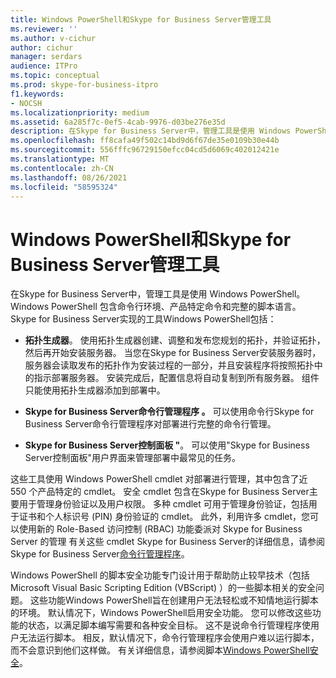 ```yaml
---
title: Windows PowerShell和Skype for Business Server管理工具
ms.reviewer: ''
ms.author: v-cichur
author: cichur
manager: serdars
audience: ITPro
ms.topic: conceptual
ms.prod: skype-for-business-itpro
f1.keywords:
- NOCSH
ms.localizationpriority: medium
ms.assetid: 6a285f7c-0ef5-4cab-9976-d03be276e35d
description: 在Skype for Business Server中，管理工具是使用 Windows PowerShell。 Windows PowerShell 包含命令行环境、产品特定命令和完整的脚本语言。 Skype for Business Server实现的工具Windows PowerShell包括：
ms.openlocfilehash: ff8cafa49f502c14bd9d6f67de35e0109b30e44b
ms.sourcegitcommit: 556fffc96729150efcc04cd5d6069c402012421e
ms.translationtype: MT
ms.contentlocale: zh-CN
ms.lasthandoff: 08/26/2021
ms.locfileid: "58595324"
---
```

# <a name="windows-powershell-and-skype-for-business-server-management-tools"></a>Windows PowerShell和Skype for Business Server管理工具
 
在Skype for Business Server中，管理工具是使用 Windows PowerShell。 Windows PowerShell 包含命令行环境、产品特定命令和完整的脚本语言。 Skype for Business Server实现的工具Windows PowerShell包括： 
  
- **拓扑生成器**。 使用拓扑生成器创建、调整和发布您规划的拓扑，并验证拓扑，然后再开始安装服务器。 当您在Skype for Business Server安装服务器时，服务器会读取发布的拓扑作为安装过程的一部分，并且安装程序将按照拓扑中的指示部署服务器。 安装完成后，配置信息将自动复制到所有服务器。 组件只能使用拓扑生成器添加到部署中。
    
- **Skype for Business Server命令行管理程序 。** 可以使用命令行Skype for Business Server命令行管理程序对部署进行完整的命令行管理。
    
- **Skype for Business Server控制面板 "**。 可以使用"Skype for Business Server控制面板"用户界面来管理部署中最常见的任务。
    
这些工具使用 Windows PowerShell cmdlet 对部署进行管理，其中包含了近 550 个产品特定的 cmdlet。 安全 cmdlet 包含在Skype for Business Server主要用于管理身份验证以及用户权限。 多种 cmdlet 可用于管理身份验证，包括用于证书和个人标识号 (PIN) 身份验证的 cmdlet。 此外，利用许多 cmdlet，您可以使用新的 Role-Based 访问控制 (RBAC) 功能委派对 Skype for Business Server 的管理 有关这些 cmdlet Skype for Business Server的详细信息，请参阅 Skype for Business Server[命令行管理程序](../../manage/management-shell.md)。
  
Windows PowerShell 的脚本安全功能专门设计用于帮助防止较早技术（包括 Microsoft Visual Basic Scripting Edition (VBScript) ）的一些脚本相关的安全问题。 这些功能Windows PowerShell旨在创建用户无法轻松或不知情地运行脚本的环境。 默认情况下，Windows PowerShell启用安全功能。 您可以修改这些功能的状态，以满足脚本编写需要和各种安全目标。 这不是说命令行管理程序使用户无法运行脚本。 相反，默认情况下，命令行管理程序会使用户难以运行脚本，而不会意识到他们这样做。 有关详细信息，请参阅脚本[Windows PowerShell安全](/previous-versions/msdn10/gg261722(v=msdn.10))。
